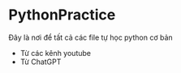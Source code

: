 # PythonPractice

Đây là nơi để tất cả các file tự học python cơ bản
- Từ các kênh youtube
- Từ ChatGPT